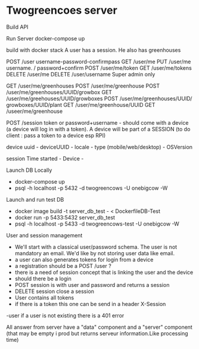 Twogreencoes  server
==============

Build API


Run Server
docker-compose up 

build with docker stack
A user has a session. He also has  greenhouses

POST /user username-password-confirmpass
GET  /user/me 
PUT  /user/me username. / password+confirm
POST /user/me/token
GET  /user/me/tokens
DELETE /user/me
DELETE /user/username Super admin only

GET /user/me/greenhouses
POST /user/me/greenhouse
POST /user/me/greenhouses/UUID/growbox
GET /user/me/greehouses/UUID/growboxes
POST /user/me/greenhouses/UUID/ growboxes/UUID/plant
GET /user/me/greenhouse/UUID
GET /useer/me/greenhouse


POST /session token or password+username - should come with a device (a device will log in with a token). A device will be part of a SESSION
(to do client :  pass a token to a device esp RPI)


device
uuid - deviceUUID - locale - type (mobile/web/desktop) - OSVersion 

session
Time started - Device - 

Launch DB Locally
- docker-compose up 
- psql -h localhost -p 5432 -d twogreencows -U onebigcow -W


Launch and run test DB
- docker image build -t server_db_test - < DockerfileDB-Test
- docker run -p 5433:5432 server_db_test
- psql -h localhost -p 5433 -d twogreencows-test -U onebigcow -W


User and session management
- We'll start with a classical user/password schema. The user is not mandatory an email. We'd like by not storing user data like email.
- a user can also generates tokens for login from a device
- a registration should be a POST /user ?
- there is a need of session concept that is linking the user and the device
- should there be a login
- POST session is with user and password and returns a session
- DELETE session close a session
- User contains all tokens
- if there is a token this one can be send in a header X-Session

-user  if a user is not existing there is a 401 error 



All answer from server have a "data" component and a "server" component (that may be empty i prod but returns serveur information.Like processing time)
